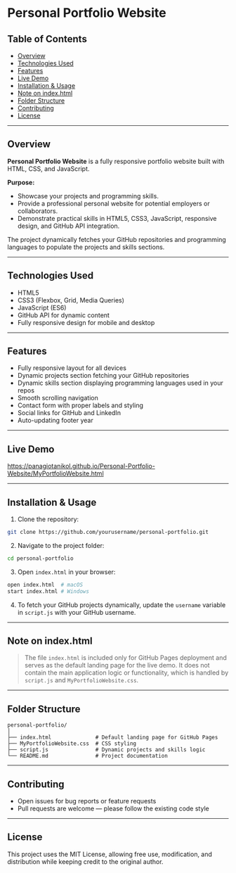 # Personal Portfolio Website

## Table of Contents

* [Overview](#overview)
* [Technologies Used](#technologies-used)
* [Features](#features)
* [Live Demo](#live-demo)
* [Installation & Usage](#installation--usage)
* [Note on index.html](#note-on-indexhtml)
* [Folder Structure](#folder-structure)
* [Contributing](#contributing)
* [License](#license)

---

## Overview

**Personal Portfolio Website** is a fully responsive portfolio website built with HTML, CSS, and JavaScript.

**Purpose:**

* Showcase your projects and programming skills.
* Provide a professional personal website for potential employers or collaborators.
* Demonstrate practical skills in HTML5, CSS3, JavaScript, responsive design, and GitHub API integration.

The project dynamically fetches your GitHub repositories and programming languages to populate the projects and skills sections.

---

## Technologies Used

* HTML5
* CSS3 (Flexbox, Grid, Media Queries)
* JavaScript (ES6)
* GitHub API for dynamic content
* Fully responsive design for mobile and desktop

---

## Features

* Fully responsive layout for all devices
* Dynamic projects section fetching your GitHub repositories
* Dynamic skills section displaying programming languages used in your repos
* Smooth scrolling navigation
* Contact form with proper labels and styling
* Social links for GitHub and LinkedIn
* Auto-updating footer year

---

## Live Demo

https://panagiotanikol.github.io/Personal-Portfolio-Website/MyPortfolioWebsite.html

---

## Installation & Usage

1. Clone the repository:

```bash
git clone https://github.com/yourusername/personal-portfolio.git
```

2. Navigate to the project folder:

```bash
cd personal-portfolio
```

3. Open `index.html` in your browser:

```bash
open index.html  # macOS
start index.html # Windows
```

4. To fetch your GitHub projects dynamically, update the `username` variable in `script.js` with your GitHub username.

---

## Note on index.html

> The file `index.html` is included only for GitHub Pages deployment and serves as the default landing page for the live demo.
> It does not contain the main application logic or functionality, which is handled by `script.js` and `MyPortfolioWebsite.css`.

---

## Folder Structure

```
personal-portfolio/
│
├── index.html              # Default landing page for GitHub Pages
├── MyPortfolioWebsite.css  # CSS styling
├── script.js               # Dynamic projects and skills logic
└── README.md               # Project documentation
```

---

## Contributing

* Open issues for bug reports or feature requests
* Pull requests are welcome — please follow the existing code style

---

## License

This project uses the MIT License, allowing free use, modification, and distribution while keeping credit to the original author.
